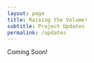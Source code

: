 ```yaml
---
layout: page
title: Raising the Volume!
subtitle: Project Updates
permalink: /updates
---
```


Coming Soon!
